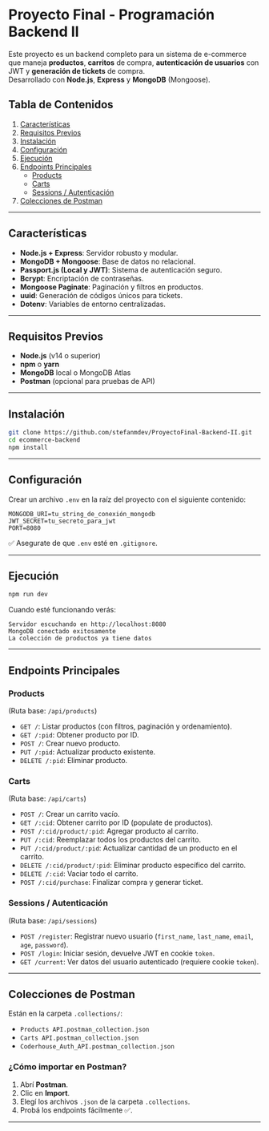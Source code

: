 # Proyecto Final - Programación Backend II

Este proyecto es un backend completo para un sistema de e-commerce que maneja **productos**, **carritos** de compra, **autenticación de usuarios** con JWT y **generación de tickets** de compra.  
Desarrollado con **Node.js**, **Express** y **MongoDB** (Mongoose).

## Tabla de Contenidos

1. [Características](#características)  
2. [Requisitos Previos](#requisitos-previos)  
3. [Instalación](#instalación)  
4. [Configuración](#configuración)  
5. [Ejecución](#ejecución)  
6. [Endpoints Principales](#endpoints-principales)  
   - [Products](#products)  
   - [Carts](#carts)  
   - [Sessions / Autenticación](#sessions--autenticación)  
7. [Colecciones de Postman](#colecciones-de-postman)  

---

## Características

- **Node.js + Express**: Servidor robusto y modular.
- **MongoDB + Mongoose**: Base de datos no relacional.
- **Passport.js (Local y JWT)**: Sistema de autenticación seguro.
- **Bcrypt**: Encriptación de contraseñas.
- **Mongoose Paginate**: Paginación y filtros en productos.
- **uuid**: Generación de códigos únicos para tickets.
- **Dotenv**: Variables de entorno centralizadas.

---

## Requisitos Previos

- **Node.js** (v14 o superior)
- **npm** o **yarn**
- **MongoDB** local o MongoDB Atlas
- **Postman** (opcional para pruebas de API)

---

## Instalación

```bash
git clone https://github.com/stefanmdev/ProyectoFinal-Backend-II.git
cd ecommerce-backend
npm install
```

---

## Configuración

Crear un archivo `.env` en la raíz del proyecto con el siguiente contenido:

```dotenv
MONGODB_URI=tu_string_de_conexión_mongodb
JWT_SECRET=tu_secreto_para_jwt
PORT=8080
```

✅ Asegurate de que `.env` esté en `.gitignore`.

---

## Ejecución

```bash
npm run dev
```

Cuando esté funcionando verás:

```
Servidor escuchando en http://localhost:8080
MongoDB conectado exitosamente
La colección de productos ya tiene datos
```

---

## Endpoints Principales

### Products
(Ruta base: `/api/products`)

- `GET /`: Listar productos (con filtros, paginación y ordenamiento).
- `GET /:pid`: Obtener producto por ID.
- `POST /`: Crear nuevo producto.
- `PUT /:pid`: Actualizar producto existente.
- `DELETE /:pid`: Eliminar producto.

### Carts
(Ruta base: `/api/carts`)

- `POST /`: Crear un carrito vacío.
- `GET /:cid`: Obtener carrito por ID (populate de productos).
- `POST /:cid/product/:pid`: Agregar producto al carrito.
- `PUT /:cid`: Reemplazar todos los productos del carrito.
- `PUT /:cid/product/:pid`: Actualizar cantidad de un producto en el carrito.
- `DELETE /:cid/product/:pid`: Eliminar producto específico del carrito.
- `DELETE /:cid`: Vaciar todo el carrito.
- `POST /:cid/purchase`: Finalizar compra y generar ticket.

### Sessions / Autenticación
(Ruta base: `/api/sessions`)

- `POST /register`: Registrar nuevo usuario (`first_name`, `last_name`, `email`, `age`, `password`).
- `POST /login`: Iniciar sesión, devuelve JWT en cookie `token`.
- `GET /current`: Ver datos del usuario autenticado (requiere cookie `token`).

---

## Colecciones de Postman

Están en la carpeta `.collections/`:

- `Products API.postman_collection.json`
- `Carts API.postman_collection.json`
- `Coderhouse_Auth_API.postman_collection.json`

### ¿Cómo importar en Postman?
1. Abrí **Postman**.
2. Clic en **Import**.
3. Elegí los archivos `.json` de la carpeta `.collections`.
4. Probá los endpoints fácilmente ✅.

---

